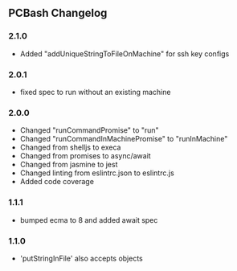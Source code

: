 ## PCBash Changelog

### 2.1.0
- Added "addUniqueStringToFileOnMachine" for ssh key configs

### 2.0.1
- fixed spec to run without an existing machine

### 2.0.0
- Changed "runCommandPromise" to "run"
- Changed "runCommandInMachinePromise" to "runInMachine"
- Changed from shelljs to execa
- Changed from promises to async/await
- Changed from jasmine to jest
- Changed linting from eslintrc.json to eslintrc.js
- Added code coverage

### 1.1.1
- bumped ecma to 8 and added await spec

### 1.1.0
- 'putStringInFile' also accepts objects
